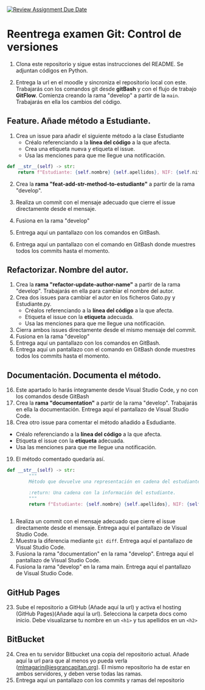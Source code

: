 [![Review Assignment Due Date](https://classroom.github.com/assets/deadline-readme-button-22041afd0340ce965d47ae6ef1cefeee28c7c493a6346c4f15d667ab976d596c.svg)](https://classroom.github.com/a/7HRTZu-P)
# Reentrega examen Git: Control de versiones


1.  Clona este repositorio y sigue estas instrucciones del README. Se adjuntan códigos en Python.
   
2.  Entrega la url en el moodle y sincroniza el repositorio local con este. Trabajarás con los comandos git desde  **gitBash** y con el flujo de trabajo **GitFlow**. Comienza creando la rama "develop" a partir de la `main`. Trabajarás en ella los cambios del código.

## Feature. Añade método a Estudiante.

1. Crea un issue para añadir el siguiente método a la clase Estudiante
   - Créalo referenciando a la **línea del código** a la que afecta. 
   - Crea una etiqueta nueva y etiqueta el issue. 
   - Usa las menciones para que me llegue una notificación.

```python
def __str__(self) -> str:
    return f"Estudiante: {self.nombre} {self.apellidos}, NIF: {self.nif}, Curso: {self.curso}"    
```
2. Crea la **rama "feat-add-str-method-to-estudiante"** a partir de la rama "develop". 
   
3. Realiza un commit con el mensaje adecuado que cierre el issue directamente desde el mensaje.

4. Fusiona en la rama "develop" 
5. Entrega aquí un pantallazo con los comandos en GitBash.
6. Entrega aquí un pantallazo con el comando en GitBash donde muestres todos los commits hasta el momento.


## Refactorizar. Nombre del autor.


1. Crea la **rama "refactor-update-author-name"** a partir de la rama "develop". Trabajarás en ella para cambiar el nombre del autor.
2. Crea dos issues para cambiar el autor en los ficheros Gato.py y Estudiante.py. 
   - Créalos referenciando a la **línea del código** a la que afecta. 
   - Etiqueta el issue con la **etiqueta** adecuada. 
   - Usa las menciones para que me llegue una notificación.
3. Cierra ambos issues directamente desde el mismo mensaje del commit.
4. Fusiona en la rama "develop" 
5. Entrega aquí un pantallazo con los comandos en GitBash.
6. Entrega aquí un pantallazo con el comando en GitBash donde muestres todos los commits hasta el momento.


## Documentación. Documenta el método.
16. Este apartado lo harás íntegramente desde Visual Studio Code, y no con los comandos desde GitBash
17. Crea la **rama "documentation"** a partir de la rama "develop". Trabajarás en ella la documentación. Entrega aquí el pantallazo de Visual Studio Code.
18. Crea otro issue para comentar el método añadido a Esdudiante. 

- Créalo referenciando a la **línea del código** a la que afecta. 
- Etiqueta el issue con la **etiqueta** adecuada. 
- Usa las menciones para que me llegue una notificación.

19. El método comentado quedaría así.

```python
def __str__(self) -> str:
        """
        Método que devuelve una representación en cadena del estudiante.

        :return: Una cadena con la información del estudiante.
        """
        return f"Estudiante: {self.nombre} {self.apellidos}, NIF: {self.nif}, Curso: {self.curso}"
        
```

1.  Realiza un commit con el mensaje adecuado que cierre el issue directamente desde el mensaje. Entrega aquí el pantallazo de Visual Studio Code.
2.  Muestra la diferencia mediante `git diff`. Entrega aquí el pantallazo de Visual Studio Code.
3.  Fusiona la rama "documentation" en la rama "develop". Entrega aquí el pantallazo de Visual Studio Code.
4.  Fusiona la rama "develop" en la rama main. Entrega aquí el pantallazo de Visual Studio Code.

## GitHub Pages

23. Sube el repositorio a GitHub (Añade aquí la url) y activa el hosting (GitHub Pages)(Añade aquí la url). Selecciona la carpeta docs como inicio. Debe visualizarse tu nombre en un `<h1>` y tus apellidos en un  `<h2>` 

## BitBucket

24. Crea en tu servidor Bitbucket una copia del repositorio actual. Añade aquí la url para que al menos yo pueda verla (mlmagarin@iesgrancapitan.org). El mismo repositorio ha de estar en ambos servidores, y deben verse todas las ramas.
25.  Entrega aquí un pantallazo con los commits y ramas del repositorio